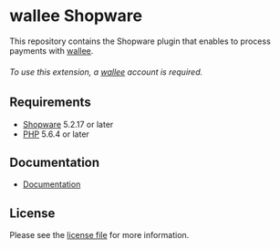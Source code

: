 # wallee Shopware
This repository contains the Shopware plugin that enables to process payments with [wallee](https://www.wallee.com/).

###### To use this extension, a [wallee](https://www.wallee.com/) account is required.

## Requirements

* [Shopware](https://shopware.com/) 5.2.17 or later
* [PHP](http://php.net/) 5.6.4 or later

## Documentation

* [Documentation](https://plugin-documentation.wallee.com/wallee-payment/shopware-composer/1.0.42/docs/en/documentation.html)

## License

Please see the [license file](https://github.com/wallee-payment/shopware-composer/blob/1.0.42/LICENSE) for more information.